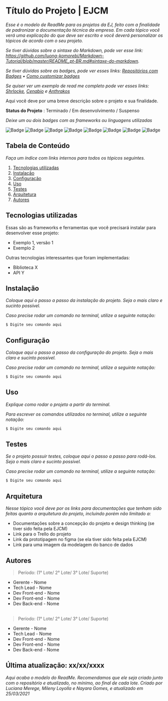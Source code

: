 # Título do Projeto | EJCM
*Esse é o modelo de ReadMe para os projetos da EJ, feito com a finalidade de padronizar a documentação técnica da empresa. Em cada tópico você verá uma explicação do que deve ser escrito e você deverá personalizar os tópicos de acordo com o seu projeto.*

*Se tiver dúvidas sobre a sintaxe do Markdown, pode ver esse link: https://github.com/luong-komorebi/Markdown-Tutorial/blob/master/README_pt-BR.md#sintaxe-do-markdown.*
 
*Se tiver dúvidas sobre as badges, pode ver esses links: [Repositórios com Badges](https://github.com/alexandresanlim/Badges4-README.md-Profile#-streaming-) • [Como customizar badges](https://shields.io/)*

*Se quiser ver um exemplo de read me completo pode ver esses links: [Shrlocke](https://gitlab.com/ejcm/Shrlocke/-/blob/master/README.md), [Cenabio](https://gitlab.com/ejcm/cenabio/-/blob/master/README.md) e [Anthrakos](https://gitlab.com/ejcm/anthrakos/-/tree/master/README.md)*

Aqui você deve por uma breve descrição sobre o projeto e sua finalidade.
 
**Status do Projeto** : Terminado / Em desenvolvimento / Suspenso

*Deixe um ou dois badges com as frameworks ou linguagens utilizadas*

![Badge](https://img.shields.io/badge/HTML5-E34F26?style=for-the-badge&logo=html5&logoColor=white)
![Badge](https://img.shields.io/badge/CSS3-1572B6?style=for-the-badge&logo=css3&logoColor=white)
![Badge](https://img.shields.io/badge/JavaScript-F7DF1E?style=for-the-badge&logo=javascript&logoColor=black)
![Badge](https://img.shields.io/badge/PHP-777BB4?style=for-the-badge&logo=php&logoColor=white)
![Badge](https://img.shields.io/badge/Angular-DD0031?style=for-the-badge&logo=angular&logoColor=white)
![Badge](https://img.shields.io/badge/React-20232A?style=for-the-badge&logo=react&logoColor=61DAFB)
![Badge](https://img.shields.io/badge/Laravel-FF2D20?style=for-the-badge&logo=laravel&logoColor=white)
![Badge](https://img.shields.io/badge/Node.js-43853D?style=for-the-badge&logo=node.js&logoColor=white)
 
 
## Tabela de Conteúdo

*Faça um índice com links internos para todos os tópicos seguintes.*

 1. [Tecnologias utilizadas](#tecnologias-utilizadas)
 2. [Instalação](#instalação)
 3. [Configuração](#configuração)
 4. [Uso](#uso)
 5. [Testes](#testes)
 6. [Arquitetura](#arquitetura)
 7. [Autores](#autores)
 
## Tecnologias utilizadas

Essas são as frameworks e ferramentas que você precisará instalar para desenvolver esse projeto:

 - Exemplo 1, versão 1
 - Exemplo 2

Outras tecnologias interessantes que foram implementadas:
 - Biblioteca X
 - API Y

## Instalação 

*Coloque aqui o passo a passo da instalação do projeto. Seja o mais claro e sucinto possível.*

*Caso precise rodar um comando no terminal, utilize a seguinte notação:*

``` bash
$ Digite seu comando aqui
```

## Configuração

*Coloque aqui o passo a passo da configuração do projeto. Seja o mais claro e sucinto possível.*

*Caso precise rodar um comando no terminal, utilize a seguinte notação:*

``` bash
$ Digite seu comando aqui
```
 
## Uso

*Explique como rodar o projeto a partir do terminal.*

*Para escrever os comandos utilizados no terminal, utilize a seguinte notação:*

``` bash
$ Digite seu comando aqui
```
## Testes

*Se o projeto possuir testes, coloque aqui o passo a passo para rodá-los. Seja o mais claro e sucinto possível.*

*Caso precise rodar um comando no terminal, utilize a seguinte notação:*

``` bash
$ Digite seu comando aqui
```
## Arquitetura

*Nesse tópico você deve por os links para documentações que tenham sido feitas quanto a arquitetura do projeto, incluindo porém não limitado a:*
- Documentações sobre a concepção do projeto e design thinking (se tiver sido feita pela EJCM)
- Link para o Trello do projeto
- Link da prototipagem no figma (se ela tiver sido feita pela EJCM)
- Link para uma imagem da modelagem do banco de dados

## Autores

> Período: (1° Lote/ 2° Lote/ 3° Lote/ Suporte)
* Gerente - Nome
* Tech Lead - Nome
* Dev Front-end - Nome
* Dev Front-end - Nome  
* Dev Back-end - Nome  
&nbsp;
> Período: (1° Lote/ 2° Lote/ 3° Lote/ Suporte)
* Gerente - Nome
* Tech Lead - Nome
* Dev Front-end - Nome
* Dev Front-end - Nome
* Dev Back-end - Nome
 

## Última atualização: xx/xx/xxxx




*Aqui acaba o modelo do ReadMe. Recomendamos que ele seja criado junto com o repositório e atualizado, no mínimo, ao final de cada lote. Criado por Luciana Merege, Mileny Loyolla e Nayara Gomes, e atualizado em 25/03/2021*
